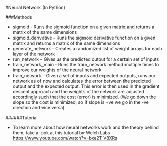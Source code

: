 #Neural Network (In Python)

###Methods

* sigmoid - Runs the sigmoid function on a given matrix and returns a matrix of the same dimensions
* sigmoid_derivative - Runs the sigmoid derivative function on a given matrix and returns a matrix of the same dimensions
* generate_network - Creates a randomized list of weight arrays for each layer of the network
* run_network - Gives us the predicted output for a certain set of inputs
* train_network_main - Runs the train_network method multiple times to improve our weights of the neural network
* train_network - Given a set of inputs and expected outputs, runs our network as of now and calculates the error between the predicted output and the expected output. This error is then used in the gradient descent approach and the weights of the network are adjusted accordingly such that the cost (error) is minimized. (We go down the slope so the cost is minimized, so if slope is +ve we go in the -ve direction and vice versa)

######Tutorial

* To learn more about how neural networks work and the theory behind them, take a look at this tutorial by Welch Labs - https://www.youtube.com/watch?v=bxe2T-V8XRs
